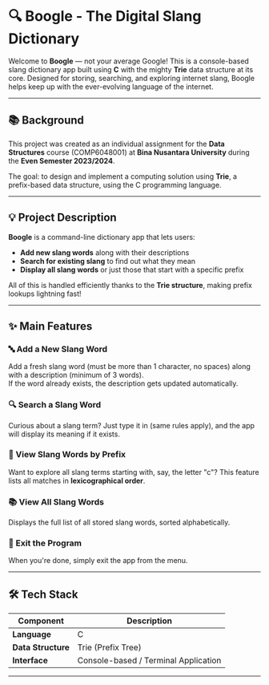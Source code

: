 # 🔍 Boogle - The Digital Slang Dictionary

Welcome to **Boogle** — not your average Google! This is a console-based slang dictionary app built using **C** with the mighty **Trie** data structure at its core. Designed for storing, searching, and exploring internet slang, Boogle helps keep up with the ever-evolving language of the internet.

---

## 📚 Background

This project was created as an individual assignment for the **Data Structures** course (COMP6048001) at **Bina Nusantara University** during the **Even Semester 2023/2024**.

The goal: to design and implement a computing solution using **Trie**, a prefix-based data structure, using the C programming language.

---

## 💡 Project Description

**Boogle** is a command-line dictionary app that lets users:

- **Add new slang words** along with their descriptions
- **Search for existing slang** to find out what they mean
- **Display all slang words** or just those that start with a specific prefix

All of this is handled efficiently thanks to the **Trie structure**, making prefix lookups lightning fast!

---

## ✨ Main Features

### 🔤 Add a New Slang Word
Add a fresh slang word (must be more than 1 character, no spaces) along with a description (minimum of 3 words).  
If the word already exists, the description gets updated automatically.

### 🔍 Search a Slang Word
Curious about a slang term? Just type it in (same rules apply), and the app will display its meaning if it exists.

### 📑 View Slang Words by Prefix
Want to explore all slang terms starting with, say, the letter "c"? This feature lists all matches in **lexicographical order**.

### 📚 View All Slang Words
Displays the full list of all stored slang words, sorted alphabetically.

### 🚪 Exit the Program
When you're done, simply exit the app from the menu.

---

## 🛠️ Tech Stack

| Component           | Description                              |
|---------------------|------------------------------------------|
| **Language**         | C                                        |
| **Data Structure**   | Trie (Prefix Tree)                       |
| **Interface**        | Console-based / Terminal Application     |

---

